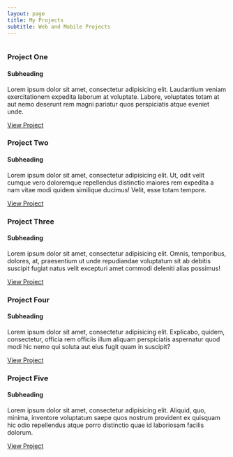 ```yaml
---
layout: page
title: My Projects
subtitle: Web and Mobile Projects
---
```

<!-- Project One -->
<div class="row">
  <div class="col-md-5">
    <a href="#">
      <img class="img-responsive" src="http://placehold.it/700x300" alt="">
    </a>
  </div>
  <div class="col-md-7">
    <h3>Project One</h3>
    <h4>Subheading</h4>
    <p>Lorem ipsum dolor sit amet, consectetur adipisicing elit. Laudantium veniam exercitationem expedita laborum at
      voluptate. Labore, voluptates totam at aut nemo deserunt rem magni pariatur quos perspiciatis atque eveniet
      unde.</p>
    <a class="btn btn-primary" href="#">View Project <span class="glyphicon glyphicon-chevron-right"></span></a>
  </div>
</div>
<!-- /.row -->
<!-- Project Two -->
<div class="row">
  <div class="col-md-5">
    <a href="#">
      <img class="img-responsive" src="http://placehold.it/700x300" alt="">
    </a>
  </div>
  <div class="col-md-7">
    <h3>Project Two</h3>
    <h4>Subheading</h4>
    <p>Lorem ipsum dolor sit amet, consectetur adipisicing elit. Ut, odit velit cumque vero doloremque repellendus
      distinctio maiores rem expedita a nam vitae modi quidem similique ducimus! Velit, esse totam tempore.</p>
    <a class="btn btn-primary" href="#">View Project <span class="glyphicon glyphicon-chevron-right"></span></a>
  </div>
</div>
<!-- /.row -->

<!-- Project Three -->
<div class="row">
  <div class="col-md-5">
    <a href="#">
      <img class="img-responsive" src="http://placehold.it/700x300" alt="">
    </a>
  </div>
  <div class="col-md-7">
    <h3>Project Three</h3>
    <h4>Subheading</h4>
    <p>Lorem ipsum dolor sit amet, consectetur adipisicing elit. Omnis, temporibus, dolores, at, praesentium ut unde
      repudiandae voluptatum sit ab debitis suscipit fugiat natus velit excepturi amet commodi deleniti alias
      possimus!</p>
    <a class="btn btn-primary" href="#">View Project <span class="glyphicon glyphicon-chevron-right"></span></a>
  </div>
</div>
<!-- /.row -->
<!-- Project Four -->
<div class="row">

  <div class="col-md-5">
    <a href="#">
      <img class="img-responsive" src="http://placehold.it/700x300" alt="">
    </a>
  </div>
  <div class="col-md-7">
    <h3>Project Four</h3>
    <h4>Subheading</h4>
    <p>Lorem ipsum dolor sit amet, consectetur adipisicing elit. Explicabo, quidem, consectetur, officia rem officiis
      illum aliquam perspiciatis aspernatur quod modi hic nemo qui soluta aut eius fugit quam in suscipit?</p>
    <a class="btn btn-primary" href="#">View Project <span class="glyphicon glyphicon-chevron-right"></span></a>
  </div>
</div>
<!-- /.row -->

<!-- Project Five -->
<div class="row">
  <div class="col-md-5">
    <a href="#">
      <img class="img-responsive" src="http://placehold.it/700x300" alt="">
    </a>
  </div>
  <div class="col-md-7">
    <h3>Project Five</h3>
    <h4>Subheading</h4>
    <p>Lorem ipsum dolor sit amet, consectetur adipisicing elit. Aliquid, quo, minima, inventore voluptatum saepe quos
      nostrum provident ex quisquam hic odio repellendus atque porro distinctio quae id laboriosam facilis dolorum.</p>
    <a class="btn btn-primary" href="#">View Project <span class="glyphicon glyphicon-chevron-right"></span></a>
  </div>
</div>
<!-- /.row -->
       